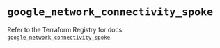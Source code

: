# `google_network_connectivity_spoke`

Refer to the Terraform Registry for docs: [`google_network_connectivity_spoke`](https://registry.terraform.io/providers/hashicorp/google/6.28.0/docs/resources/network_connectivity_spoke).
